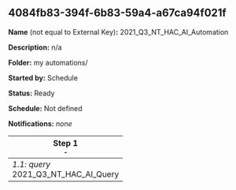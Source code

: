 ## 4084fb83-394f-6b83-59a4-a67ca94f021f

**Name** (not equal to External Key)**:** 2021_Q3_NT_HAC_AI_Automation 

**Description:** n/a

**Folder:** my automations/

**Started by:** Schedule

**Status:** Ready

**Schedule:** Not defined

**Notifications:** _none_


| Step 1<br>_<small>-</small>_ |
| --- |
| _1.1: query_<br>2021_Q3_NT_HAC_AI_Query |
